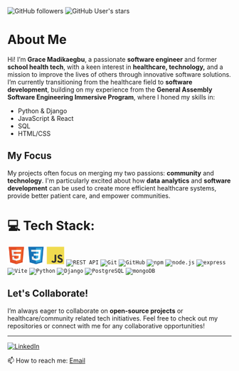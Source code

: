 ![GitHub followers](https://img.shields.io/github/followers/graceCanCod3?style=social)
![GitHub User's stars](https://img.shields.io/github/stars/graceCanCod3?style=social)
# About Me

Hi! I’m **Grace Madikaegbu**, a passionate **software engineer** and former **school health tech**, with a keen interest in **healthcare, technology,** and a mission to improve the lives of others through innovative software solutions. I’m currently transitioning from the healthcare field to **software development**, building on my experience from the **General Assembly Software Engineering Immersive Program**, where I honed my skills in:

- Python & Django
- JavaScript & React
- SQL
- HTML/CSS

## My Focus

My projects often focus on merging my two passions: **community** and **technology**. I'm particularly excited about how **data analytics** and **software development** can be used to create more efficient healthcare systems, provide better patient care, and empower communities.

# 💻 Tech Stack:
<p align="left">
  <code><img src="https://raw.githubusercontent.com/devicons/devicon/master/icons/html5/html5-original.svg" alt="html5" width="40" height="40"/></code>
  <code><img src="https://raw.githubusercontent.com/devicons/devicon/master/icons/css3/css3-original.svg" alt="css3" width="40" height="40"/></code>
  <code><img src="https://raw.githubusercontent.com/devicons/devicon/master/icons/javascript/javascript-original.svg" alt="javascript" width="40" height="40"/></code>
  <code><img src="https://user-images.githubusercontent.com/25181517/192107858-fe19f043-c502-4009-8c47-476fc89718ad.png" alt="REST API" width="40" height="40"/></code>
  <code><img src="https://user-images.githubusercontent.com/25181517/192108372-f71d70ac-7ae6-4c0d-8395-51d8870c2ef0.png" alt="Git" width="40" height="40"/></code>
  <code><img src="https://user-images.githubusercontent.com/25181517/192108374-8da61ba1-99ec-41d7-80b8-fb2f7c0a4948.png" alt="GitHub" width="40" height="40"/></code>
  <code><img src="https://user-images.githubusercontent.com/25181517/121401671-49102800-c959-11eb-9f6f-74d49a5e1774.png" alt="npm" width="40" height="40"/></code>
  <code><img src="https://user-images.githubusercontent.com/25181517/183568594-85e280a7-0d7e-4d1a-9028-c8c2209e073c.png" alt="node.js" width="40" height="40"/></code>
  <code><img src="https://user-images.githubusercontent.com/25181517/183859966-a3462d8d-1bc7-4880-b353-e2cbed900ed6.png" alt="express" width="40" height="40"/></code>
  <code><img src="https://github-production-user-asset-6210df.s3.amazonaws.com/62091613/261395532-b40892ef-efb8-4b0e-a6b5-d1cfc2f3fc35.png" alt="Vite" width="40" height="40"/></code>
  <code><img src="https://user-images.githubusercontent.com/25181517/183423507-c056a6f9-1ba8-4312-a350-19bcbc5a8697.png" alt="Python" width="40" height="40"/></code>
  <code><img src="https://github.com/marwin1991/profile-technology-icons/assets/62091613/9bf5650b-e534-4eae-8a26-8379d076f3b4" alt="Django" width="40" height="40"/></code>
  <code><img src="https://user-images.githubusercontent.com/25181517/117208740-bfb78400-adf5-11eb-97bb-09072b6bedfc.png" alt="PostgreSQL" width="40" height="40"/></code>
  <code><img src="https://user-images.githubusercontent.com/25181517/182884177-d48a8579-2cd0-447a-b9a6-ffc7cb02560e.png" alt="mongoDB" width="40" height="40"/></code>
</p>

## Let's Collaborate!

I’m always eager to collaborate on **open-source projects** or healthcare/community related tech initiatives. Feel free to check out my repositories or connect with me for any collaborative opportunities!

---

[![LinkedIn](https://img.shields.io/badge/LinkedIn-Connect-blue)](https://www.linkedin.com/in/grace-madikaegbu-89057236)

📫 How to reach me: [Email](mailto:gmadikaegbu@gmail.com)
